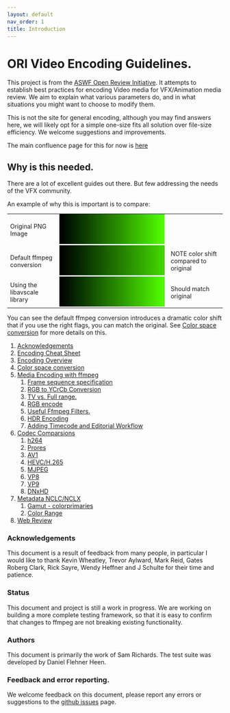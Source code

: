 ```yaml
---
layout: default
nav_order: 1
title: Introduction
---
```


# ORI Video Encoding Guidelines.

This project is from the [ASWF Open Review Initiative](https://openreviewinitiative.org/). It attempts to establish best practices for encoding Video media for VFX/Animation media review. We aim to explain what various parameters do, and in what situations you might want to choose to modify them.

This is not the site for general encoding, although you may find answers here, we will likely opt for a simple one-size fits all solution over file-size efficiency.
We welcome suggestions and improvements.

The main confluence page for this for now is [here](https://wiki.aswf.io/pages/viewpage.action?pageId=16031068)

## Why is this needed.

There are a lot of excellent guides out there. But few addressing the needs of the VFX community. 

An example of why this is important is to compare:

<table>
<TR><TD style='padding-top:0px; padding-bottom: 0px' >Original PNG Image</TD><TD style='padding-top:0px; padding-bottom: 0px'><IMG src="sourceimages/original-png.png" style='height:70px'/></TD><TD style='padding-top:0px; padding-bottom: 0px'></td></TR>
<TR><TD style='padding-top:0px; padding-bottom: 0px'>Default ffmpeg conversion</TD><TD style='padding-top:0px; padding-bottom: 0px'><img src="sourceimages/default-ffmpeg.png" style='height:70px'/> </td><td style='padding-top:0px; padding-bottom: 0px'> NOTE color shift compared to original</TD></TR>
<TR><TD style='padding-top:0px; padding-bottom: 0px'>Using the libavscale library</TD><TD style='padding-top:0px; padding-bottom: 0px'><img src="sourceimages/libswscale-example.png" style='height:70px'/> </td><td style='padding-top:0px; padding-bottom: 0px'> Should match original</TD></TR>
</table>

You can see the default ffmpeg conversion introduces a dramatic color shift that if you use the right flags, you can match the original. See [Color space conversion](ColorPreservation.html#Color-space-conversion) for more details on this.

1. [Acknowledgements](#Acknowledgements)
2. [Encoding Cheat Sheet](Quickstart.html)
3. [Encoding Overview](Encoding.html#Encoding-Overview)
4. [Color space conversion](ColorPreservation.html#Color-space-conversion)
5. [Media Encoding with ffmpeg](ColorPreservation.html#encodestart)
    1. [Frame sequence specification](FfmpegInputs.html)
	2. [RGB to YCrCb Conversion](ColorPreservation.html#yuv)
	3. [TV vs. Full range.](ColorPreservation.html#tvfull)
	4. [RGB encode](RGBEncoding.html)
	5. [Useful Ffmpeg Filters.](OtherFfmpegArgs.html)
	6. [HDR Encoding](enctests/HDR_Encoding.html)
	7. [Adding Timecode and Editorial Workflow](EditorialWorkflow.html)
6. [Codec Comparsions](Encoding.html#encode)
	1. [h264](Encodeh264.html)
	2. [Prores](EncodeProres.html)
	3. [AV1](EncodeAv1.html)
	4. [HEVC/H.265](EncodeHevc.html)
	5. [MJPEG](EncodeMJPEG.html)
	6. [VP8](EncodeVP8.html)
	6. [VP9](EncodeVP9.html)
	7. [DNxHD](EncodeDNXHD.html)
7. [Metadata NCLC/NCLX](ColorPreservation.html#nclc)
	1. [Gamut - colorprimaries](ColorPreservation.html#gamut)
	2. [Color Range](ColorPreservation.html#range)
8. [Web Review](ColorPreservation.html#webreview)

### Acknowledgements  <a name="Acknowledgements"></a>

This document is a result of feedback from many people, in particular I would like to thank Kevin Wheatley, Trevor Aylward, Mark Reid, Gates Roberg Clark, Rick Sayre, Wendy Heffner and J Schulte for their time and patience.  

### Status

This document and project is still a work in progress. We are working on building a more complete testing framework, so that it is easy to confirm that changes to ffmpeg are not breaking existing functionality.

### Authors

This document is primarily the work of Sam Richards. The test suite was developed by Daniel Flehner Heen.

### Feedback and error reporting.

We welcome feedback on this document, please report any errors or suggestions to the [github issues](https://github.com/AcademySoftwareFoundation/EncodingGuidelines/issues) page. 
